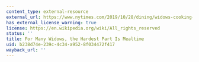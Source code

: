 ```yaml
---
content_type: external-resource
external_url: https://www.nytimes.com/2019/10/28/dining/widows-cooking-grief.html
has_external_license_warning: true
license: https://en.wikipedia.org/wiki/All_rights_reserved
status: ''
title: For Many Widows, the Hardest Part Is Mealtime
uid: b238d74e-239c-4c34-a952-8f034472f417
wayback_url: ''
---
```

